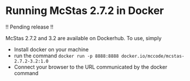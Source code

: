 # Running McStas 2.7.2 in Docker

!! Pending release !!

McStas 2.7.2 and 3.2 are available on Dockerhub. To use, simply

* Install docker on your machine
* run the command
```docker run -p 8888:8888 docker.io/mccode/mcstas-2.7.2-3.2:1.0```
* Connect your browser to the URL communicated by the docker command

